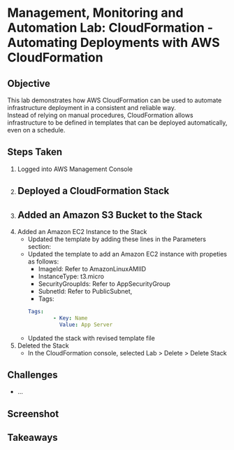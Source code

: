 # Management, Monitoring and Automation Lab: CloudFormation - Automating Deployments with AWS CloudFormation

## Objective
This lab demonstrates how AWS CloudFormation can be used to automate infrastructure deployment in a consistent and reliable way.<br>Instead of relying on manual procedures, CloudFormation allows infrastructure to be defined in templates that can be deployed automatically, even on a schedule.

## Steps Taken
1. Logged into AWS Management Console
2. Deployed a CloudFormation Stack
   - 
3. Added an Amazon S3 Bucket to the Stack
   - 
4. Added an Amazon EC2 Instance to the Stack
   - Updated the template by adding these lines in the Parameters section:
   - Updated the template to add an Amazon EC2 instance with propeties as follows:
     - ImageId: Refer to AmazonLinuxAMIID
     - InstanceType: t3.micro
     - SecurityGroupIds: Refer to AppSecurityGroup
     - SubnetId: Refer to PublicSubnet,
     - Tags:
      ``` yaml
      Tags:
              - Key: Name
                Value: App Server
      ```
   - Updated the stack with revised template file
5. Deleted the Stack
   - In the CloudFormation console, selected  Lab > Delete > Delete Stack

## Challenges
- ...

## Screenshot


## Takeaways
